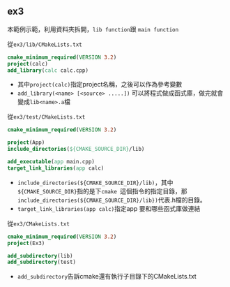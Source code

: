 ## ex3

本範例示範，利用資料夾拆開，`lib function`跟 `main function` 

從`ex3/lib/CMakeLists.txt`

```cmake
cmake_minimum_required(VERSION 3.2)
project(calc)
add_library(calc calc.cpp)
```

- 其中`project(calc)`指定project名稱，之後可以作為參考變數
- `add_library(<name> [<source> .....])` 可以將程式做成函式庫，做完就會變成`lib<name>.a`檔



 從`ex3/test/CMakeLists.txt`

```cmake
cmake_minimum_required(VERSION 3.2)

project(App)
include_directories(${CMAKE_SOURCE_DIR}/lib)

add_executable(app main.cpp)
target_link_libraries(app calc)
```

- `include_directories(${CMAKE_SOURCE_DIR}/lib)`，其中`${CMAKE_SOURCE_DIR}`指的是下`cmake `這個指令的指定目錄，那`include_directories(${CMAKE_SOURCE_DIR}/lib})`代表.h檔的目錄。
- `target_link_libraries(app calc)`指定app 要和哪些函式庫做連結



從`ex3/CMakeLists.txt`

```cmake
cmake_minimum_required(VERSION 3.2)
project(Ex3)

add_subdirectory(lib)
add_subdirectory(test)
```

- `add_subdirectory`告訴cmake還有執行子目錄下的CMakeLists.txt